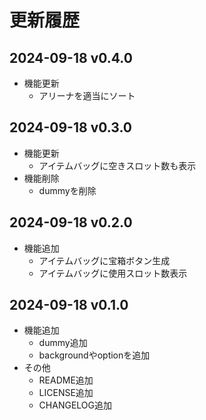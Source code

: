 # 更新履歴

## 2024-09-18 v0.4.0
* 機能更新
  - アリーナを適当にソート

## 2024-09-18 v0.3.0
* 機能更新
  - アイテムバッグに空きスロット数も表示
* 機能削除
  - dummyを削除

## 2024-09-18 v0.2.0
* 機能追加
  - アイテムバッグに宝箱ボタン生成
  - アイテムバッグに使用スロット数表示

## 2024-09-18 v0.1.0
* 機能追加
  - dummy追加
  - backgroundやoptionを追加
* その他
  - README追加
  - LICENSE追加
  - CHANGELOG追加



